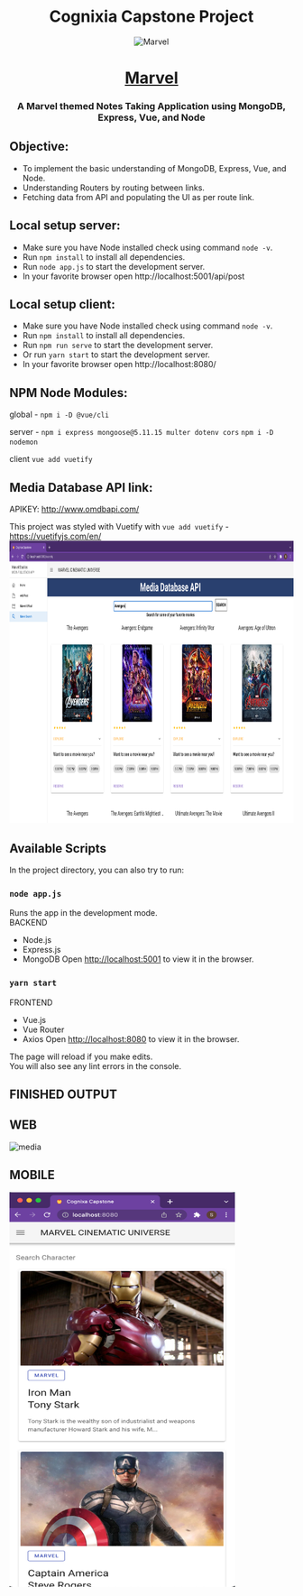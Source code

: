 <h1 align="center">Cognixia Capstone Project</h1>
<p align="center">
  <img  alt="Marvel" height="200px" width="350px" src="https://wallpaperaccess.com/full/342019.jpg">
</p>
<h1 align="center"><a href="https://www.marvel.com/" target="_blank">Marvel</a></h1>

<h3 align="center">A Marvel themed Notes Taking Application using MongoDB, Express, Vue, and Node</h3>

## Objective:
- To implement the basic understanding of MongoDB, Express, Vue, and Node.
- Understanding Routers by routing between links.
- Fetching data from API and populating the UI as per route link.

## Local setup server:
- Make sure you have Node installed check using command `node -v`.
- Run `npm install` to install all dependencies.
- Run `node app.js` to start the development server.
- In your favorite browser open http://localhost:5001/api/post
## Local setup client:
- Make sure you have Node installed check using command `node -v`.
- Run `npm install` to install all dependencies.
- Run `npm run serve` to start the development server.
- Or run `yarn start` to start the development server.
- In your favorite browser open http://localhost:8080/

## NPM Node Modules:
global - `npm i -D @vue/cli`

server - `npm i express mongoose@5.11.15 multer dotenv cors` `npm i -D nodemon`

client `vue add vuetify`

## Media Database API link:
APIKEY: http://www.omdbapi.com/

This project was styled with Vuetify with `vue add vuetify` - https://vuetifyjs.com/en/
<img src="https://github.com/Skeeb32/Images/blob/master/media.png" alt="media" width="750" height="500">

## Available Scripts

In the project directory, you can also try to run:

### `node app.js`

Runs the app in the development mode.<br />
BACKEND
- Node.js
- Express.js
- MongoDB
Open [http://localhost:5001](http://localhost:5001) to view it in the browser.

### `yarn start`

FRONTEND
- Vue.js
- Vue Router
- Axios
Open [http://localhost:8080](http://localhost:8080) to view it in the browser.

The page will reload if you make edits.<br />
You will also see any lint errors in the console.



## FINISHED OUTPUT
## WEB
<img src="https://github.com/Skeeb32/Images/blob/master/web.png" alt="media" width="750" height="600">

## MOBILE
<img src="https://github.com/Skeeb32/Images/blob/master/mobile.png" alt="media" width="400" height="700">
